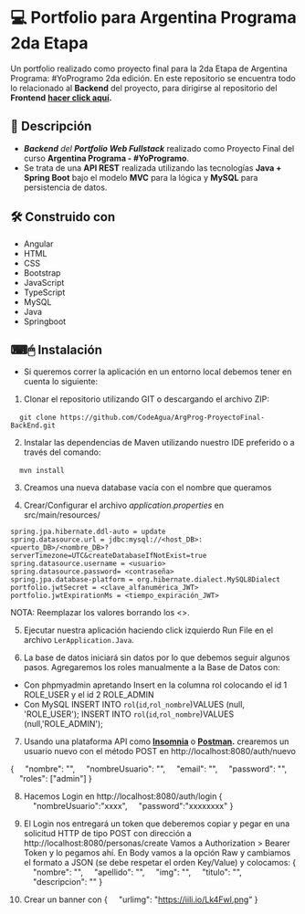 # 💻 Portfolio para Argentina Programa 2da Etapa
Un portfolio realizado como proyecto final para la 2da Etapa de Argentina Programa: #YoProgramo 2da edición.
En este repositorio se encuentra todo lo relacionado al **Backend** del proyecto, para dirigirse al repositorio del **Frontend** **[hacer click aquí](https://github.com/CodeAgua/ArgProg-ProyectoFinal-FrontEnd "aquí").**

## 📝 Descripción
- ***Backend** del **Portfolio Web Fullstack*** realizado como Proyecto Final del curso **Argentina Programa - #YoProgramo**.
- Se trata de una **API REST** realizada utilizando las tecnologías **Java + Spring Boot** bajo el modelo **MVC** para la lógica y **MySQL** para persistencia de datos.

## 🛠️ Construido con 
* Angular
* HTML
* CSS
* Bootstrap
* JavaScript
* TypeScript
* MySQL
* Java
* Springboot

## ⌨🖱 Instalación
- Si queremos correr la aplicación en un entorno local debemos tener en cuenta lo siguiente: 

1. Clonar el repositorio utilizando GIT o descargando el archivo ZIP:

    `git clone https://github.com/CodeAgua/ArgProg-ProyectoFinal-BackEnd.git`

2. Instalar las dependencias de Maven utilizando nuestro IDE preferido o a través del comando:

    `mvn install`

3. Creamos una nueva database vacía con el nombre que queramos

4. Crear/Configurar el archivo _application.properties_ en src/main/resources/

```properties
spring.jpa.hibernate.ddl-auto = update
spring.datasource.url = jdbc:mysql://<host_DB>:<puerto_DB>/<nombre_DB>?serverTimezone=UTC&createDatabaseIfNotExist=true
spring.datasource.username = <usuario>
spring.datasource.password= <contraseña>
spring.jpa.database-platform = org.hibernate.dialect.MySQL8Dialect
portfolio.jwtSecret = <clave_alfanumérica_JWT>
portfolio.jwtExpirationMs = <tiempo_expiración_JWT> 
```
NOTA: Reemplazar los valores borrando los <>.

5. Ejecutar nuestra aplicación haciendo click izquierdo Run File en el archivo `LerApplication.Java`.

6. La base de datos iniciará sin datos por lo que debemos seguir algunos pasos. Agregaremos los roles manualmente a la Base de Datos con:
- Con phpmyadmin apretando Insert en la columna rol colocando el id 1 ROLE_USER y el id 2 ROLE_ADMIN
- Con MySQL INSERT INTO `rol`(`id`,`rol_nombre`)VALUES (null, 'ROLE_USER');
INSERT INTO `rol`(`id`,`rol_nombre`)VALUES (null,'ROLE_ADMIN');

7. Usando una plataforma API como **[Insomnia](https://insomnia.rest/ "Insomnia")** o **[Postman](https://www.postman.com/ "Postman").** crearemos un usuario nuevo con el método POST en http://localhost:8080/auth/nuevo

{
    "nombre": "",
    "nombreUsuario": "",
    "email": "",
    "password": "",
    "roles": ["admin"]
}

8. Hacemos Login en http://localhost:8080/auth/login 
{
    "nombreUsuario":"xxxx",
    "password":"xxxxxxxx"
}

9. El Login nos entregará un token que deberemos copiar y pegar en una solicitud HTTP de tipo POST con dirección a http://localhost:8080/personas/create
Vamos a Authorization > Bearer Token y lo pegamos ahí. En Body vamos a la opción Raw y cambiamos el formato a JSON (se debe respetar el orden Key/Value) y colocamos:
{
    "nombre": "",
    "apellido": "",
    "img": "",
    "titulo": "",
    "descripcion": ""
}

10. Crear un banner con
{
    "urlimg": "https://iili.io/Lk4Fwl.png"
}
